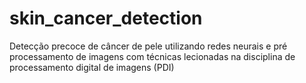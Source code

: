 # skin_cancer_detection
Detecção precoce de câncer de pele utilizando redes neurais e pré processamento de imagens com técnicas lecionadas na disciplina de processamento digital de imagens (PDI)

